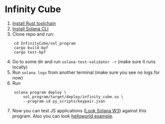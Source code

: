 # Infinity Cube
1) [Install Rust toolchain](https://www.rust-lang.org/tools/install)
2) [Install Solana CLI](https://docs.solana.com/cli/install-solana-cli-tools)
3) Clone repo and run:
```shell
    cd InfinityCube/sol_program
    cargo build-bpf
    cargo test-bpf
```
4. Go to some dir and run ```solana-test-validator -r``` (make sure it runs locally)
5. Run ```solana logs``` from another terminal (make sure you see no logs for now)
6. Run
```shell
    solana program deploy \
        sol_program/target/deploy/infinity_cube.so \
        --program-id py_scripts/keypair.json 
```
7. Now you can test JS applications ([Look Solana W3](https://solana-labs.github.io/solana-web3.js/modules.html)) against this program. Also you can look [helloworld example](https://github.com/solana-labs/example-helloworld).